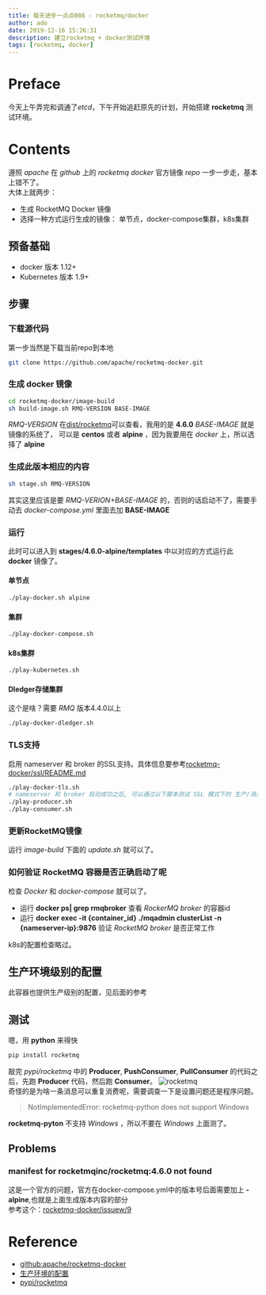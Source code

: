```yaml
---
title: 每天进步一点点008 - rocketmq/docker
author: ado
date: 2019-12-16 15:26:31
description: 建立rocketmq + docker测试环境
tags: [rocketmq, docker]
---
```


# Preface
今天上午弄完和调通了*etcd*，下午开始追赶原先的计划，开始搭建 **rocketmq** 测试环境。

# Contents
遵照 *apache* 在 *github* 上的 *rocketmq docker* 官方镜像 *repo* 一步一步走，基本上错不了。  
大体上就两步：
* 生成 RocketMQ Docker 镜像
* 选择一种方式运行生成的镜像： 单节点，docker-compose集群，k8s集群

## 预备基础
* docker 版本 1.12+
* Kubernetes 版本 1.9+

## 步骤
### 下载源代码
第一步当然是下载当前repo到本地
```sh
git clone https://github.com/apache/rocketmq-docker.git
```
### 生成 docker 镜像
```sh
cd rocketmq-docker/image-build
sh build-image.sh RMQ-VERSION BASE-IMAGE
```
*RMQ-VERSION* 在[dist/rocketmq](https://archive.apache.org/dist/rocketmq/)可以查看，我用的是 **4.6.0**
*BASE-IMAGE* 就是镜像的系统了， 可以是 **centos** 或者 **alpine** ，因为我要用在 *docker* 上，所以选择了 **alpine**

### 生成此版本相应的内容
```sh
sh stage.sh RMQ-VERSION
```
其实这里应该是要 *RMQ-VERION+BASE-IMAGE* 的，否则的话启动不了，需要手动去 *docker-compose.yml* 里面去加 **BASE-IMAGE**

### 运行
此时可以进入到 **stages/4.6.0-alpine/templates** 中以对应的方式运行此 **docker** 镜像了。
#### 单节点
```sh
./play-docker.sh alpine
```
#### 集群
```sh
./play-docker-compose.sh
```
#### k8s集群
```sh
./play-kubernetes.sh
```
#### Dledger存储集群
这个是啥？需要 *RMQ* 版本4.4.0以上
```sh
./play-docker-dledger.sh
```
### TLS支持
启用 nameserver 和 broker 的SSL支持。具体信息要参考[rocketmq-docker/ssl/README.md](https://github.com/apache/rocketmq-docker/blob/master/templates/ssl/README.md)
```sh
./play-docker-tls.sh
# nameserver 和 broker 启动成功之后, 可以通过以下脚本测试 SSL 模式下的 生产/消费, 为啥呢, 因为他们还是用的 docker rmqbroker 容器的 JAVA_OPT 的 SSL 设置 
./play-producer.sh
./play-consumer.sh
```

### 更新RocketMQ镜像
运行 *image-build* 下面的 *update.sh* 就可以了。

### 如何验证 RocketMQ 容器是否正确启动了呢
检查 *Docker* 和 *docker-compose* 就可以了。
* 运行 **docker ps| grep rmqbroker** 查看 *RockerMQ broker* 的容器id
* 运行 **docker exec -it {container_id} ./mqadmin clusterList -n {nameserver-ip}:9876** 验证 *RocketMQ broker* 是否正常工作

k8s的配置检查略过。  

## 生产环境级别的配置
此容器也提供生产级别的配置，见后面的参考

## 测试
嗯，用 **python** 来得快
```sh
pip install rocketmq
```
敲完 *pypi/rocketmq* 中的 **Producer**, **PushConsumer**, **PullConsumer** 的代码之后，先跑 **Producer** 代码，然后跑 **Consumer**。
![rocketmq](./rocketmq.png)  
奇怪的是为啥一条消息可以重复消费呢，需要调查一下是设置问题还是程序问题。  
> NotImplementedError: rocketmq-python does not support Windows

**rocketmq-pyton** 不支持 *Windows* ，所以不要在 *Windows* 上面测了。

## Problems

###  manifest for rocketmqinc/rocketmq:4.6.0 not found
这是一个官方的问题，官方在docker-compose.yml中的版本号后面需要加上 **-alpine**,也就是上面生成版本内容的部分    
参考这个：[rocketmq-docker/issuew/9](https://github.com/apache/rocketmq-docker/issues/9)

# Reference
* [github:apache/rocketmq-docker](https://github.com/apache/rocketmq-docker)
* [生产环境的配置](https://github.com/apache/rocketmq-docker/blob/master/product/README.md)
* [pypi/rocketmq](https://pypi.org/project/rocketmq/)